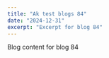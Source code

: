 ```yaml
---
title: "Ak test blogs 84"
date: "2024-12-31"
excerpt: "Excerpt for blog 84"
---
```


Blog content for blog 84